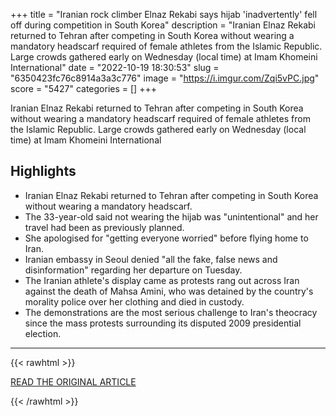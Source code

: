 +++
title = "Iranian rock climber Elnaz Rekabi says hijab 'inadvertently' fell off during competition in South Korea"
description = "Iranian Elnaz Rekabi returned to Tehran after competing in South Korea without wearing a mandatory headscarf required of female athletes from the Islamic Republic. Large crowds gathered early on Wednesday (local time) at Imam Khomeini International"
date = "2022-10-19 18:30:53"
slug = "6350423fc76c8914a3a3c776"
image = "https://i.imgur.com/Zqi5vPC.jpg"
score = "5427"
categories = []
+++

Iranian Elnaz Rekabi returned to Tehran after competing in South Korea without wearing a mandatory headscarf required of female athletes from the Islamic Republic. Large crowds gathered early on Wednesday (local time) at Imam Khomeini International

## Highlights

- Iranian Elnaz Rekabi returned to Tehran after competing in South Korea without wearing a mandatory headscarf.
- The 33-year-old said not wearing the hijab was "unintentional" and her travel had been as previously planned.
- She apologised for "getting everyone worried" before flying home to Iran.
- Iranian embassy in Seoul denied "all the fake, false news and disinformation" regarding her departure on Tuesday.
- The Iranian athlete's display came as protests rang out across Iran against the death of Mahsa Amini, who was detained by the country's morality police over her clothing and died in custody.
- The demonstrations are the most serious challenge to Iran's theocracy since the mass protests surrounding its disputed 2009 presidential election.

---

{{< rawhtml >}}
  <p class="article-category">
    <a target="_blank" href="https://www.abc.net.au/news/2022-10-19/elnaz-rekabi-releases-social-media-update/101550382">READ THE ORIGINAL ARTICLE</a>
  </p>
{{< /rawhtml >}}
